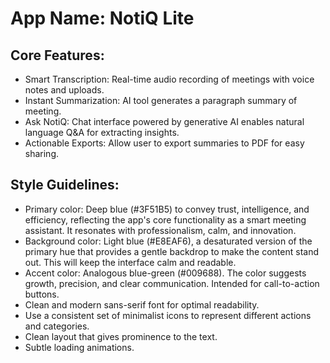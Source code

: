 # **App Name**: NotiQ Lite

## Core Features:

- Smart Transcription: Real-time audio recording of meetings with voice notes and uploads.
- Instant Summarization: AI tool generates a paragraph summary of meeting.
- Ask NotiQ: Chat interface powered by generative AI enables natural language Q&A for extracting insights.
- Actionable Exports: Allow user to export summaries to PDF for easy sharing.

## Style Guidelines:

- Primary color: Deep blue (#3F51B5) to convey trust, intelligence, and efficiency, reflecting the app's core functionality as a smart meeting assistant. It resonates with professionalism, calm, and innovation.
- Background color: Light blue (#E8EAF6), a desaturated version of the primary hue that provides a gentle backdrop to make the content stand out. This will keep the interface calm and readable.
- Accent color: Analogous blue-green (#009688). The color suggests growth, precision, and clear communication. Intended for call-to-action buttons.
- Clean and modern sans-serif font for optimal readability.
- Use a consistent set of minimalist icons to represent different actions and categories.
- Clean layout that gives prominence to the text.
- Subtle loading animations.